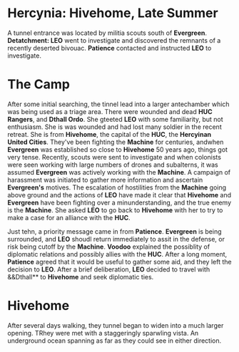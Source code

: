 # Hercynia: Hivehome, Late Summer
A tunnel entrance was located by militia scouts south of **Evergreen**. **Detatchment: LEO** went to investigate and discovered the remnants of a recently deserted bivouac. **Patience** contacted and instructed **LEO** to investigate. 

# The Camp

After some initial searching, the tinnel lead into a larger antechamber which was being used as a triage area. There were wounded and dead **HUC Rangers**, and **Dthall Ordo**. She gteeted **LEO** with some familiarity, but not enthusiasm. She is was wounded and had lost many soldier in the recent retreat. She is from **Hivehome**, the capital of the **HUC**, the **Hercyinan United Cities**. They've been fighting the **Machine** for centuries, andwhen **Evergreen** was established so close to **Hivehome** 50 years ago, things got very tense. Recently, scouts were sent to investigate and when colonists were seen working with large numbers of drones and subalterns, it was assumed **Evergreen** was actively working with the **Machine**. A campaign of harassment was initiated to gather more information and ascertain **Evergreen's** motives. The escalation of hostilities from the **Machine** going above ground and the actions of **LEO** have made it clear that **Hivehome** and **Evergreen** have been fighting over a minunderstanding, and the true enemy is the **Machine**. She asked **LEO** to go back to **Hivehome** with her to try to make a case for an alliance with the **HUC**.

Just tehn, a priority message came in from **Patience**. **Evergreen** is being surrounded, and **LEO** shoudl return immediately to assit in the defense, or risk being cutoff by the **Machine**. **Voodoo** explained the possiblity of diplomatic relations and possibly allies with the **HUC**. After a long moment, **Patience** agreed that it would be useful to gather some aid, and they left the decision to **LEO**. After a brief deliberation, **LEO** decided to travel with &&Dthall** to **Hivehome** and seek diplomatic ties.

# Hivehome

After several days walking, they tunnel began to widen into a much larger opening. TRhey were met with a staggeringly sparwling vista. An underground ocean spanning as far as they could see in either direction. 